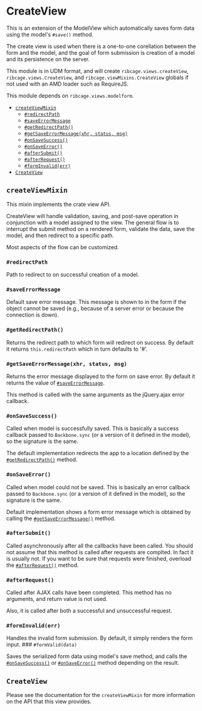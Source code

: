 # <a name="createview">CreateView</a>

This is an extension of the ModelView which automatically saves form data using
the model's `#save()` method.

The create view is used when there is a one-to-one corellation between the form
and the model, and the goal of form submission is creation of a model and its
persistence on the server.

This module is in UDM format, and will create `ribcage.views.createView`,
`ribcage.views.CreateView`, and `ribcage.viewMixins.CreateView` globals if not
used with an AMD loader such as RequireJS.

This module depends on `ribcage.views.modelform`.

 + [`createViewMixin`](#createviewmixin)
   - [`#redirectPath`](#redirectpath)
   - [`#saveErrorMessage`](#saveerrormessage)
   - [`#getRedirectPath()`](#getredirectpath)
   - [`#getSaveErrorMessage(xhr, status, msg)`](#getsaveerrormessage-xhr-status-msg)
   - [`#onSaveSuccess()`](#onsavesuccess)
   - [`#onSaveError()`](#onsaveerror)
   - [`#afterSubmit()`](#aftersubmit)
   - [`#afterRequest()`](#afterrequest)
   - [`#formInvalid(err)`](#forminvalid-err)
 + [`CreateView`](#createview)


## <a name="createviewmixin">`createViewMixin`</a>

This mixin implements the crate view API.

CreateView will handle validation, saving, and post-save operation in
conjunction with a model assigned to the view. The general flow is to interrupt
the submit method on a rendered form, validate the data, save the model, and
then redirect to a specific path.

Most aspects of the flow can be customized.

### <a name="redirectpath">`#redirectPath`</a>

Path to redirect to on successful creation of a model.

### <a name="saveerrormessage">`#saveErrorMessage`</a>

Default save error message. This message is shown to in the form if the object
cannot be saved (e.g., because of a server error or because the connection is
down).

### <a name="getredirectpath">`#getRedirectPath()`</a>

Returns the redirect path to which form will redirect on success. By default it
returns `this.redirectPath` which in turn defaults to '#'.

### <a name="getsaveerrormessage-xhr-status-msg">`#getSaveErrorMessage(xhr, status, msg)`</a>

Returns the error message displayed to the form on save error. By default it
returns the value of [`#saveErrorMessage`](#saveerrormessage).

This method is called with the same arguments as the jQuery.ajax error
callback.

### <a name="onsavesuccess">`#onSaveSuccess()`</a>

Called when model is successfully saved. This is basically a success callback
passed to `Backbone.sync` (or a version of it defined in the model), so the
signature is the same.

The default implementation redirects the app to a location defined by the
[`#getRedirectPath()`](#getredirectpath) method.

### <a name="onsaveerror">`#onSaveError()`</a>

Called when model could not be saved. This is basically an error callback
passed to `Backbone.sync` (or a version of it defined in the model), so the
signature is the same.

Default implementation shows a form error message which is obtained by calling
the [`#getSaveErrorMessage()`](#getsaveerrormessage-xhr-status-msg) method.

### <a name="aftersubmit">`#afterSubmit()`</a>

Called asynchronously after all the callbacks have been called. You should not
assume that this method is called after requests are complted. In fact it is
usually not. If you want to be sure that requests were finished, overload the
[`#afterRequest()`](#afterrequest) method.

### <a name="afterrequest">`#afterRequest()`</a>

Called after AJAX calls have been completed. This method has no arguments, and
return value is not used.

Also, it is called after both a successful and unsuccessful request.

### <a name="forminvalid-err">`#formInvalid(err)`</a>

Handles the invalid form submission. By default, it simply renders the form
input. ### `#formValid(data)`

Saves the serialized form data using model's save method, and calls the
[`#onSaveSuccess()`](#onsavesuccess) or
[`#onSaveError()`](#onsaveerror-xhr-status-msg) method depending on the result.

## <a name="createview">`CreateView`</a>

Please see the documentation for the `createViewMixin` for more information on
the API that this view provides.